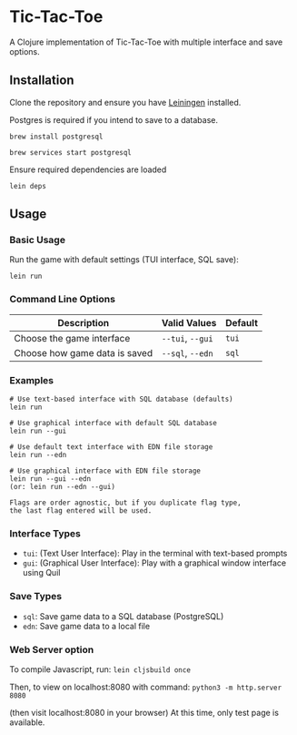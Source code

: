 # Tic-Tac-Toe

A Clojure implementation of Tic-Tac-Toe with multiple interface and save options.

## Installation

Clone the repository and ensure you have [Leiningen](https://leiningen.org/) installed.

Postgres is required if you intend to save to a database. 

`brew install postgresql`

`brew services start postgresql`

Ensure required dependencies are loaded 

`lein deps`

## Usage

### Basic Usage

Run the game with default settings (TUI interface, SQL save):

`
lein run
`

### Command Line Options

| Description | Valid Values         | Default |
|-------------|----------------------|---------|
| Choose the game interface | `--tui`, `--gui`     | `tui` |
| Choose how game data is saved | `--sql`, `--edn`     | `sql` |

### Examples

```
# Use text-based interface with SQL database (defaults)
lein run

# Use graphical interface with default SQL database
lein run --gui

# Use default text interface with EDN file storage
lein run --edn

# Use graphical interface with EDN file storage
lein run --gui --edn
(or: lein run --edn --gui)

Flags are order agnostic, but if you duplicate flag type, 
the last flag entered will be used.
```

### Interface Types

- `tui`: (Text User Interface): Play in the terminal with text-based prompts
- `gui`: (Graphical User Interface): Play with a graphical window interface using Quil

### Save Types

- `sql`: Save game data to a SQL database (PostgreSQL)
- `edn`: Save game data to a local file

### Web Server option
To compile Javascript, run: 
`lein cljsbuild once`

Then, to view on localhost:8080 with command: 
`python3 -m http.server 8080`

(then visit localhost:8080 in your browser)
At this time, only test page is available. 